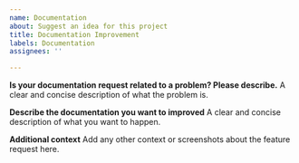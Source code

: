 ```yaml
---
name: Documentation
about: Suggest an idea for this project
title: Documentation Improvement
labels: Documentation
assignees: ''

---
```


**Is your documentation request related to a problem? Please describe.**
A clear and concise description of what the problem is.

**Describe the documentation you want to improved**
A clear and concise description of what you want to happen.

**Additional context**
Add any other context or screenshots about the feature request here.
